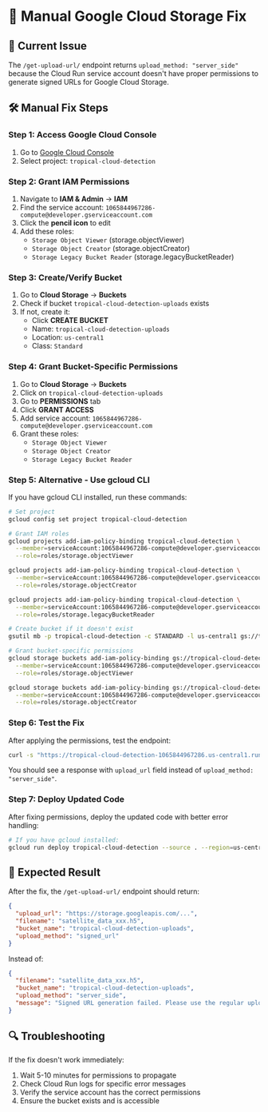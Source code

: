 # 🔧 Manual Google Cloud Storage Fix

## 🚨 **Current Issue**
The `/get-upload-url/` endpoint returns `upload_method: "server_side"` because the Cloud Run service account doesn't have proper permissions to generate signed URLs for Google Cloud Storage.

## 🛠️ **Manual Fix Steps**

### **Step 1: Access Google Cloud Console**
1. Go to [Google Cloud Console](https://console.cloud.google.com)
2. Select project: `tropical-cloud-detection`

### **Step 2: Grant IAM Permissions**
1. Navigate to **IAM & Admin** → **IAM**
2. Find the service account: `1065844967286-compute@developer.gserviceaccount.com`
3. Click the **pencil icon** to edit
4. Add these roles:
   - `Storage Object Viewer` (storage.objectViewer)
   - `Storage Object Creator` (storage.objectCreator)
   - `Storage Legacy Bucket Reader` (storage.legacyBucketReader)

### **Step 3: Create/Verify Bucket**
1. Go to **Cloud Storage** → **Buckets**
2. Check if bucket `tropical-cloud-detection-uploads` exists
3. If not, create it:
   - Click **CREATE BUCKET**
   - Name: `tropical-cloud-detection-uploads`
   - Location: `us-central1`
   - Class: `Standard`

### **Step 4: Grant Bucket-Specific Permissions**
1. Go to **Cloud Storage** → **Buckets**
2. Click on `tropical-cloud-detection-uploads`
3. Go to **PERMISSIONS** tab
4. Click **GRANT ACCESS**
5. Add service account: `1065844967286-compute@developer.gserviceaccount.com`
6. Grant these roles:
   - `Storage Object Viewer`
   - `Storage Object Creator`
   - `Storage Legacy Bucket Reader`

### **Step 5: Alternative - Use gcloud CLI**
If you have gcloud CLI installed, run these commands:

```bash
# Set project
gcloud config set project tropical-cloud-detection

# Grant IAM roles
gcloud projects add-iam-policy-binding tropical-cloud-detection \
  --member=serviceAccount:1065844967286-compute@developer.gserviceaccount.com \
  --role=roles/storage.objectViewer

gcloud projects add-iam-policy-binding tropical-cloud-detection \
  --member=serviceAccount:1065844967286-compute@developer.gserviceaccount.com \
  --role=roles/storage.objectCreator

gcloud projects add-iam-policy-binding tropical-cloud-detection \
  --member=serviceAccount:1065844967286-compute@developer.gserviceaccount.com \
  --role=roles/storage.legacyBucketReader

# Create bucket if it doesn't exist
gsutil mb -p tropical-cloud-detection -c STANDARD -l us-central1 gs://tropical-cloud-detection-uploads

# Grant bucket-specific permissions
gcloud storage buckets add-iam-policy-binding gs://tropical-cloud-detection-uploads \
  --member=serviceAccount:1065844967286-compute@developer.gserviceaccount.com \
  --role=roles/storage.objectViewer

gcloud storage buckets add-iam-policy-binding gs://tropical-cloud-detection-uploads \
  --member=serviceAccount:1065844967286-compute@developer.gserviceaccount.com \
  --role=roles/storage.objectCreator
```

### **Step 6: Test the Fix**
After applying the permissions, test the endpoint:

```bash
curl -s "https://tropical-cloud-detection-1065844967286.us-central1.run.app/get-upload-url/" | python -m json.tool
```

You should see a response with `upload_url` field instead of `upload_method: "server_side"`.

### **Step 7: Deploy Updated Code**
After fixing permissions, deploy the updated code with better error handling:

```bash
# If you have gcloud installed:
gcloud run deploy tropical-cloud-detection --source . --region=us-central1 --project=tropical-cloud-detection --allow-unauthenticated --memory=3Gi --cpu=2 --timeout=300 --max-instances=5
```

## 🎯 **Expected Result**
After the fix, the `/get-upload-url/` endpoint should return:
```json
{
  "upload_url": "https://storage.googleapis.com/...",
  "filename": "satellite_data_xxx.h5",
  "bucket_name": "tropical-cloud-detection-uploads",
  "upload_method": "signed_url"
}
```

Instead of:
```json
{
  "filename": "satellite_data_xxx.h5",
  "bucket_name": "tropical-cloud-detection-uploads", 
  "upload_method": "server_side",
  "message": "Signed URL generation failed. Please use the regular upload form for files under 32MB."
}
```

## 🔍 **Troubleshooting**
If the fix doesn't work immediately:
1. Wait 5-10 minutes for permissions to propagate
2. Check Cloud Run logs for specific error messages
3. Verify the service account has the correct permissions
4. Ensure the bucket exists and is accessible 